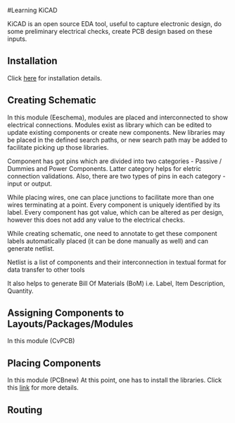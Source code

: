 #Learning KiCAD

KiCAD is an open source EDA tool, useful to capture electronic design, do some preliminary electrical checks, create PCB
design based on these inputs.

## Installation

Click [here](http://www.kicad-pcb.org/display/KICAD/Installing+KiCad) for installation details.

## Creating Schematic

In this module (Eeschema), modules are placed and interconnected to show electrical connections. Modules exist as library
which can be edited to update existing components or create new components. New libraries may be placed in the 
defined search paths, or new search path may be added to facilitate picking up those libraries.

Component has got pins which are divided into two categories - Passive / Dummies and Power Components. Latter category helps for eletric
connection validations. Also, there are two types of pins in each category - input or output.

While placing wires, one can place junctions to facilitate more than one wires terminating at a point. Every component 
is uniquely identified by its label. Every component has got value, which can be altered as per design, however this does
not add any value to the electrical checks.

While creating schematic, one need to annotate to get these component labels automatically placed (it can be done manually
as well) and can generate netlist.

Netlist is a list of components and their interconnection in textual format for data transfer to other tools

It also helps to generate Bill Of Materials (BoM) i.e. Label, Item Description, Quantity.

## Assigning Components to Layouts/Packages/Modules
In this module (CvPCB)


## Placing Components
In this module (PCBnew)
 At this point, one has to install the libraries. Click this [link](https://github.com/KiCad/kicad-library) for more details.
## Routing
